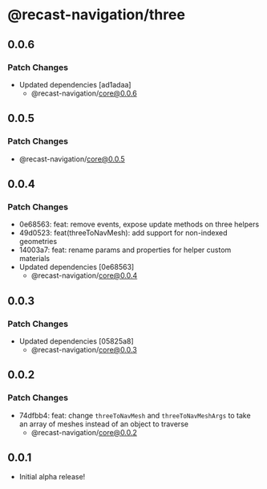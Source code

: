 # @recast-navigation/three

## 0.0.6

### Patch Changes

- Updated dependencies [ad1adaa]
  - @recast-navigation/core@0.0.6

## 0.0.5

### Patch Changes

- @recast-navigation/core@0.0.5

## 0.0.4

### Patch Changes

- 0e68563: feat: remove events, expose update methods on three helpers
- 49d0523: feat(threeToNavMesh): add support for non-indexed geometries
- 14003a7: feat: rename params and properties for helper custom materials
- Updated dependencies [0e68563]
  - @recast-navigation/core@0.0.4

## 0.0.3

### Patch Changes

- Updated dependencies [05825a8]
  - @recast-navigation/core@0.0.3

## 0.0.2

### Patch Changes

- 74dfbb4: feat: change `threeToNavMesh` and `threeToNavMeshArgs` to take an array of meshes instead of an object to traverse
  - @recast-navigation/core@0.0.2

## 0.0.1

- Initial alpha release!
